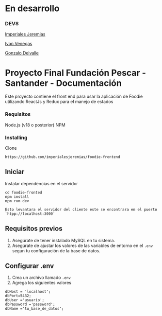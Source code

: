 # En desarrollo

### DEVS
[Imperiales Jeremias](https://www.linkedin.com/in/jeremiasleonimperiales)

[Ivan Venegas](https://www.linkedin.com/in/ivan-venegas-812252171)

[Gonzalo Delvalle](https://www.linkedin.com/in/gonzalodelvalle)

# Proyecto Final Fundación Pescar - Santander - Documentación
Este proyecto contiene el front end para usar la aplicación de Foodie utilizando
ReactJs y Redux para el manejo de estados

### Requisitos
Node.js (v18 o posterior)
NPM

### Installing

Clone
```
https://github.com/imperialesjeremias/foodie-frontend
```

## Iniciar

Instalar dependencias en el servidor
```
cd foodie-fronted
npm install
npm run dev

Esto levantara el servidor del cliente este se encontrara en el puerto `htpp://localhost:3000`
```

## Requisitos previos

1. Asegúrate de tener instalado MySQL en tu sistema.
2. Asegúrate de ajustar los valores de las variables de entorno en el `.env` 
segun tu configuración de la base de datos.

## Configurar .env

1. Crea un archivo llamado `.env`
2. Agrega los siguientes valores

```
dbHost = 'localhost';
dbPort=5432;
dbUser ='usuario';
dbPassword ='password';
dbName ='tu_base_de_datos';
```

